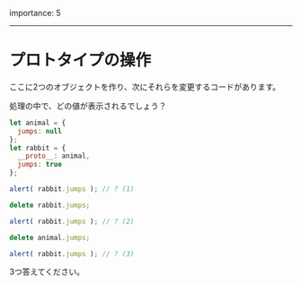 importance: 5

---

# プロトタイプの操作

ここに2つのオブジェクトを作り、次にそれらを変更するコードがあります。

処理の中で、どの値が表示されるでしょう？

```js
let animal = {
  jumps: null
};
let rabbit = {
  __proto__: animal,
  jumps: true
};

alert( rabbit.jumps ); // ? (1)

delete rabbit.jumps;

alert( rabbit.jumps ); // ? (2)

delete animal.jumps;

alert( rabbit.jumps ); // ? (3)
```

3つ答えてください。
